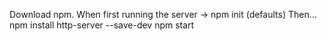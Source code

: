 Download npm.
When first running the server -> npm init (defaults)
Then...
npm install http-server --save-dev
npm start